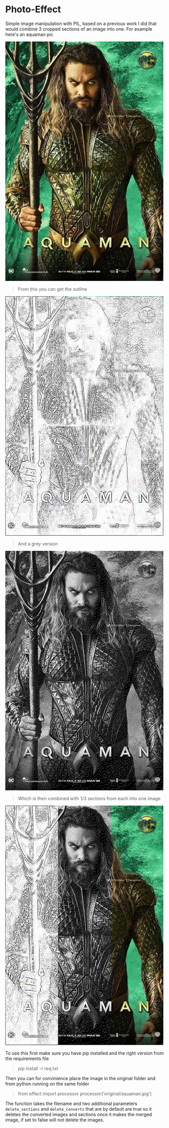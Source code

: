 # Photo-Effect

Simple image manipulation with PIL, based on a previous work I did that would combine 3 cropped sections of an image into one.
For example here's an aquaman pic

![](./original/aquaman.jpg)

> From this you can get the outline

![](./outline/xZ8bV5OVnfh.png)

> And a grey version

![](./greyscale/aBuBDcHUUyfx7.png)

> Which is then combined with 1/3 sections from each into one image

![](./merged/SSi6Dg9RMvO.png)

To use this first make sure you have pip installed and the right version from the requirements file

> pip install -r req.txt

Then you can for convinience place the image in the original folder and from python running on the same folder

> from effect import processor
> processor('original/aquaman.jpg')

The function takes the filename and two additional parameters `delete_sections` and `delete_converts` that are by default are true so it deletes the converted images and sections once it makes the merged image, if set to false will not delete the images.